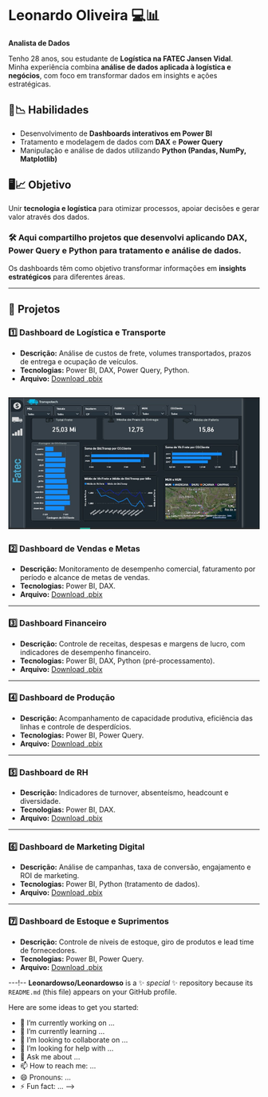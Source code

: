 # Leonardo Oliveira 💻📊

**Analista de Dados**

Tenho 28 anos, sou estudante de **Logística na FATEC Jansen Vidal**.  
Minha experiência combina **análise de dados aplicada à logística e negócios**, com foco em transformar dados em insights e ações estratégicas.  

## 🎲📉 Habilidades  
- Desenvolvimento de **Dashboards interativos em Power BI**  
- Tratamento e modelagem de dados com **DAX** e **Power Query**  
- Manipulação e análise de dados utilizando **Python (Pandas, NumPy, Matplotlib)**  

## 🖥📈 Objetivo  
Unir **tecnologia e logística** para otimizar processos, apoiar decisões e gerar valor através dos dados.  




### 🛠 Aqui compartilho projetos que desenvolvi aplicando **DAX, Power Query e Python** para tratamento e análise de dados.  
Os dashboards têm como objetivo transformar informações em **insights estratégicos** para diferentes áreas.  

---

## 📂 Projetos  

### 1️⃣ Dashboard de Logística e Transporte  
- **Descrição:** Análise de custos de frete, volumes transportados, prazos de entrega e ocupação de veículos.  
- **Tecnologias:** Power BI, DAX, Power Query, Python.  
- **Arquivo:** [Download .pbix](https://github.com/Leonardowso/Portfolio_power_bi/blob/73d5cf2fe4e5fd6883a7eb9cade54a41513f1471/README.md)  

![image alt](https://github.com/Leonardowso/Portfolio_power_bi/blob/0c3f06f4b5c713e3712770977caa0ed6ad5e9adb/dash%20cervejaria%201.jpg)
---

### 2️⃣ Dashboard de Vendas e Metas  
- **Descrição:** Monitoramento de desempenho comercial, faturamento por período e alcance de metas de vendas.  
- **Tecnologias:** Power BI, DAX.  
- **Arquivo:** [Download .pbix](./dashboards/dashboard_vendas.pbix)  

---

### 3️⃣ Dashboard Financeiro  
- **Descrição:** Controle de receitas, despesas e margens de lucro, com indicadores de desempenho financeiro.  
- **Tecnologias:** Power BI, DAX, Python (pré-processamento).  
- **Arquivo:** [Download .pbix](./dashboards/dashboard_financeiro.pbix)  

---

### 4️⃣ Dashboard de Produção  
- **Descrição:** Acompanhamento de capacidade produtiva, eficiência das linhas e controle de desperdícios.  
- **Tecnologias:** Power BI, Power Query.  
- **Arquivo:** [Download .pbix](./dashboards/dashboard_producao.pbix)  

---

### 5️⃣ Dashboard de RH  
- **Descrição:** Indicadores de turnover, absenteísmo, headcount e diversidade.  
- **Tecnologias:** Power BI, DAX.  
- **Arquivo:** [Download .pbix](./dashboards/dashboard_rh.pbix)  

---

### 6️⃣ Dashboard de Marketing Digital  
- **Descrição:** Análise de campanhas, taxa de conversão, engajamento e ROI de marketing.  
- **Tecnologias:** Power BI, Python (tratamento de dados).  
- **Arquivo:** [Download .pbix](./dashboards/dashboard_marketing.pbix)  

---

### 7️⃣ Dashboard de Estoque e Suprimentos  
- **Descrição:** Controle de níveis de estoque, giro de produtos e lead time de fornecedores.  
- **Tecnologias:** Power BI, Power Query.  
- **Arquivo:** [Download .pbix](./dashboards/dashboard_estoque.pbix)  

---!--
**Leonardowso/Leonardowso** is a ✨ _special_ ✨ repository because its `README.md` (this file) appears on your GitHub profile.

Here are some ideas to get you started:

- 🔭 I’m currently working on ...
- 🌱 I’m currently learning ...
- 👯 I’m looking to collaborate on ...
- 🤔 I’m looking for help with ...
- 💬 Ask me about ...
- 📫 How to reach me: ...
- 😄 Pronouns: ...
- ⚡ Fun fact: ...
-->
